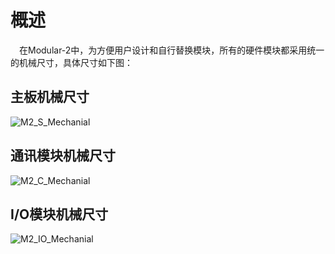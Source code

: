 # 概述
&ensp;&ensp;在Modular-2中，为方便用户设计和自行替换模块，所有的硬件模块都采用统一的机械尺寸，具体尺寸如下图：

## 主板机械尺寸

![M2_S_Mechanial](https://github.com/modular2/modular-2/blob/master/images/M2_S_Mechanial.jpg)
## 通讯模块机械尺寸

![M2_C_Mechanial](https://github.com/modular2/modular-2/blob/master/images/M2_C_Mechanial.jpg)
## I/O模块机械尺寸

![M2_IO_Mechanial](https://github.com/modular2/modular-2/blob/master/images/M2_IO_Mechanial.jpg)



